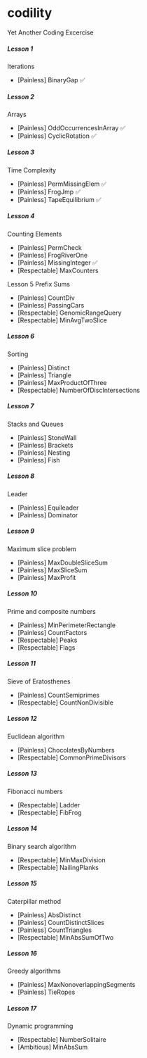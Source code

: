 # codility
Yet Another Coding Excercise

##### Lesson 1
Iterations
 * [Painless] BinaryGap ✅

##### Lesson 2
Arrays
 * [Painless] OddOccurrencesInArray ✅
 * [Painless] CyclicRotation ✅

##### Lesson 3
Time Complexity
 * [Painless] PermMissingElem ✅
 * [Painless] FrogJmp ✅
 * [Painless] TapeEquilibrium ✅

##### Lesson 4
Counting Elements
 * [Painless] PermCheck
 * [Painless] FrogRiverOne
 * [Painless] MissingInteger ✅
 * [Respectable] MaxCounters

Lesson 5
Prefix Sums
 * [Painless] CountDiv
 * [Painless] PassingCars
 * [Respectable] GenomicRangeQuery
 * [Respectable] MinAvgTwoSlice

##### Lesson 6
Sorting
 * [Painless] Distinct
 * [Painless] Triangle
 * [Painless] MaxProductOfThree
 * [Respectable] NumberOfDiscIntersections

##### Lesson 7
Stacks and Queues
 * [Painless] StoneWall
 * [Painless] Brackets
 * [Painless] Nesting
 * [Painless] Fish

##### Lesson 8
Leader
 * [Painless] Equileader
 * [Painless] Dominator

##### Lesson 9
Maximum slice problem
 * [Painless] MaxDoubleSliceSum
 * [Painless] MaxSliceSum
 * [Painless] MaxProfit

##### Lesson 10
Prime and composite numbers
 * [Painless] MinPerimeterRectangle
 * [Painless] CountFactors
 * [Respectable] Peaks
 * [Respectable] Flags

##### Lesson 11
Sieve of Eratosthenes
 * [Painless] CountSemiprimes
 * [Respectable] CountNonDivisible

##### Lesson 12
Euclidean algorithm
 * [Painless] ChocolatesByNumbers
 * [Respectable] CommonPrimeDivisors

##### Lesson 13
Fibonacci numbers
 * [Respectable] Ladder
 * [Respectable] FibFrog

##### Lesson 14
Binary search algorithm
 * [Respectable] MinMaxDivision
 * [Respectable] NailingPlanks

##### Lesson 15
Caterpillar method
 * [Painless] AbsDistinct
 * [Painless] CountDistinctSlices
 * [Painless] CountTriangles
 * [Respectable] MinAbsSumOfTwo

##### Lesson 16
Greedy algorithms
 * [Painless] MaxNonoverlappingSegments
 * [Painless] TieRopes

##### Lesson 17
Dynamic programming
 * [Respectable] NumberSolitaire
 * [Ambitious] MinAbsSum

